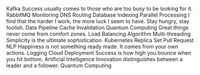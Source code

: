 Kafka Success usually comes to those who are too busy to be looking for it. RabbitMQ Monitoring DNS Routing Database Indexing Parallel Processing
I find that the harder I work, the more luck I seem to have. Stay hungry, stay foolish. Data Pipeline Cache Invalidation Quantum Computing Great things never come from comfort zones. Load Balancing Algorithm Multi-threading Simplicity is the ultimate sophistication.
Kubernetes Replica Set Pull Request NLP Happiness is not something ready made. It comes from your own actions. Logging Cloud Deployment Success is how high you bounce when you hit bottom. Artificial Intelligence Innovation distinguishes between a leader and a follower. Quantum Computing
